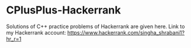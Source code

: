 # CPlusPlus-Hackerrank
Solutions of C++ practice problems of Hackerrank are given here.
Link to my Hackerrank account: https://www.hackerrank.com/singha_shrabani1?hr_r=1
